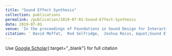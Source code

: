 ```yaml
---
title: "Sound Effect Synthesis"
collection: publications
permalink: /publication/2019-07-01-Sound-Effect-Synthesis
date: 2019-07-01
venue: 'In the proceedings of Foundations in Sound Design for Interactive Media: A Multidisciplinary Approach'
citation: ' David Moffat,  Rod Selfridge,  Joshua Reiss, &quot;Sound Effect Synthesis.&quot; In the proceedings of Foundations in Sound Design for Interactive Media: A Multidisciplinary Approach, 2019.'
---
```

Use [Google Scholar](https://scholar.google.com/scholar?q=Sound+Effect+Synthesis){:target="_blank"} for full citation